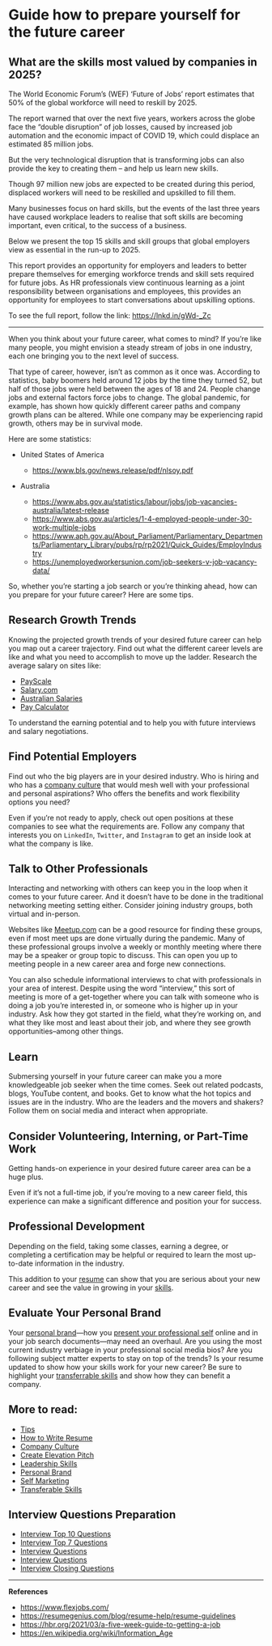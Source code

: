 # Guide how to prepare yourself for the future career

## What are the skills most valued by companies in 2025?

The World Economic Forum’s (WEF) ‘Future of Jobs’ report estimates that 50% of the global workforce will need to reskill by 2025.

The report warned that over the next five years, workers across the globe face the “double disruption” of job losses, caused by increased job automation and the economic impact of COVID 19, which could displace an estimated 85 million jobs.

But the very technological disruption that is transforming jobs can also provide the key to creating them – and help us learn new skills. 

Though 97 million new jobs are expected to be created during this period, displaced workers will need to be reskilled and upskilled to fill them.

Many businesses focus on hard skills, but the events of the last three years have caused workplace leaders to realise that soft skills are becoming important, even critical, to the success of a business. 

Below we present the top 15 skills and skill groups that global employers view as essential in the run-up to 2025.

This report provides an opportunity for employers and leaders to better prepare themselves for emerging workforce trends and skill sets required for future jobs. As HR professionals view continuous learning as a joint responsibility between organisations and employees, this provides an opportunity for employees to start conversations about upskilling options. 

To see the full report, follow the link: https://lnkd.in/gWd-_Zc

---

When you think about your future career, what comes to mind? If you’re like many people, you might envision a steady stream of jobs in one industry, each one bringing you to the next level of success.

That type of career, however, isn’t as common as it once was. According to statistics, baby boomers held around 12 jobs by the time they turned 52, but half of those jobs were held between the ages of 18 and 24. People change jobs and external factors force jobs to change. The global pandemic, for example, has shown how quickly different career paths and company growth plans can be altered. While one company may be experiencing rapid growth, others may be in survival mode.

Here are some statistics:

- United States of America
  - https://www.bls.gov/news.release/pdf/nlsoy.pdf

- Australia
  - https://www.abs.gov.au/statistics/labour/jobs/job-vacancies-australia/latest-release
  - https://www.abs.gov.au/articles/1-4-employed-people-under-30-work-multiple-jobs
  - https://www.aph.gov.au/About_Parliament/Parliamentary_Departments/Parliamentary_Library/pubs/rp/rp2021/Quick_Guides/EmployIndustry
  - https://unemployedworkersunion.com/job-seekers-v-job-vacancy-data/

So, whether you’re starting a job search or you’re thinking ahead, how can you prepare for your future career? Here are some tips.

## Research Growth Trends
Knowing the projected growth trends of your desired future career can help you map out a career trajectory. Find out what the different career levels are like and what you need to accomplish to move up the ladder. Research the average salary on sites like:
- [PayScale](https://www.payscale.com/research/AU/Country=Australia/Salary)
- [Salary.com](https://www.salary.com/) 
- [Australian Salaries](https://www.australiansalaries.com.au/)
- [Pay Calculator](https://paycalculator.com.au/)
  
To understand the earning potential and to help you with future interviews and salary negotiations.

## Find Potential Employers
Find out who the big players are in your desired industry. Who is hiring and who has a [company culture](./company-culture.md) that would mesh well with your professional and personal aspirations? Who offers the benefits and work flexibility options you need?

Even if you’re not ready to apply, check out open positions at these companies to see what the requirements are. Follow any company that interests you on `LinkedIn`, `Twitter`, and `Instagram` to get an inside look at what the company is like.

## Talk to Other Professionals
Interacting and networking with others can keep you in the loop when it comes to your future career. And it doesn’t have to be done in the traditional networking meeting setting either. Consider joining industry groups, both virtual and in-person.

Websites like [Meetup.com](https://www.meetup.com/) can be a good resource for finding these groups, even if most meet ups are done virtually during the pandemic. Many of these professional groups involve a weekly or monthly meeting where there may be a speaker or group topic to discuss. This can open you up to meeting people in a new career area and forge new connections.

You can also schedule informational interviews to chat with professionals in your area of interest. Despite using the word “interview,” this sort of meeting is more of a get-together where you can talk with someone who is doing a job you’re interested in, or someone who is higher up in your industry. Ask how they got started in the field, what they’re working on, and what they like most and least about their job, and where they see growth opportunities–among other things.

## Learn
Submersing yourself in your future career can make you a more knowledgeable job seeker when the time comes. Seek out related podcasts, blogs, YouTube content, and books. Get to know what the hot topics and issues are in the industry. Who are the leaders and the movers and shakers? Follow them on social media and interact when appropriate.

## Consider Volunteering, Interning, or Part-Time Work
Getting hands-on experience in your desired future career area can be a huge plus. 

Even if it’s not a full-time job, if you’re moving to a new career field, this experience can make a significant difference and position your for success.

## Professional Development
Depending on the field, taking some classes, earning a degree, or completing a certification may be helpful or required to learn the most up-to-date information in the industry.

This addition to your [resume](./how-to-write-resume.md) can show that you are serious about your new career and see the value in growing in your [skills](./leadership-skills.md).

## Evaluate Your Personal Brand
Your [personal brand](./personal-brand.md)—how you [present your professional self](./self-marketing.md) online and in your job search documents—may need an overhaul. Are you using the most current industry verbiage in your professional social media bios? Are you following subject matter experts to stay on top of the trends? Is your resume updated to show how your skills work for your new career? Be sure to highlight your [transferrable skills](transferable-skills.md) and show how they can benefit a company.


## More to read:
- [Tips](./tips.md)
- [How to Write Resume](./how-to-write-resume.md)
- [Company Culture](./company-culture.md)
- [Create Elevation Pitch](./create-elevator-pitch.md)
- [Leadership Skills](./leadership-skills.md)
- [Personal Brand](./personal-brand.md)
- [Self Marketing](./self-marketing.md)
- [Transferable Skills](transferable-skills.md)

## Interview Questions Preparation
- [Interview Top 10 Questions](https://hbr.org/2021/11/10-common-job-interview-questions-and-how-to-answer-them)
- [Interview Top 7 Questions](https://www.robertwalters.com.au/career-advice/cv-and-interview-tips/how-to-master-these-7-common-interview-questions.html)
- [Interview Questions](https://www.themuse.com/advice/interview-questions-and-answers)
- [Interview Questions](https://www.roberthalf.com.au/career-advice/interview/common-job-interview-questions)
- [Interview Closing Questions](https://www.indeed.com/career-advice/interviewing/closing-statements-in-an-interview)

---
**References**
- https://www.flexjobs.com/
- https://resumegenius.com/blog/resume-help/resume-guidelines
- https://hbr.org/2021/03/a-five-week-guide-to-getting-a-job
- https://en.wikipedia.org/wiki/Information_Age
